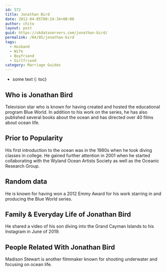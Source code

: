 ```yaml
---
id: 572
title: Jonathan Bird
date: 2012-04-05T00:24:34+00:00
author: chito
layout: post
guid: https://ukdataservers.com/jonathan-bird/
permalink: /04/05/jonathan-bird
tags:
  - Husband
  - Wife
  - Boyfriend
  - Girlfriend
category: Marriage Guides
---
```


* some text
{: toc}
          
          
## Who is  Jonathan Bird
                  
                  
                  
Television star who is known for having created and hosted the educational program Blue World. In addition to his work on the series, he has also published several books about the ocean and has directed over 40 films about ocean life. 
                  
                
                
                
## Prior to Popularity 
                  
                  
                  
His first introduction to the ocean was in the 1980s when he took diving classes in college. He gained further attention in 2001 when he started collaborating with the Wyland Ocean Artists Society as well as the Oceanic Research Group.
                  
                
                
                
## Random data 
                  
                  
                  
He is known for having won a 2012 Emmy Award for his work starring in and producing the Blue World series. 
                  
                
                
                
## Family & Everyday Life of Jonathan Bird
                  
                  
                  
He shared a video of his son diving into the Grand Cayman Islands to his Instagram in June of 2019. 
                  
                
                
                
## People Related With  Jonathan Bird
                  
                  
                  
Madison Stewart is another filmmaker known for shooting underwater and focusing on ocean life. 
                  
                
              
            
          
          
          
    
    
  
